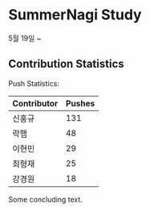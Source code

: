 # SummerNagi Study

5월 19일 ~ 

## Contribution Statistics

Push Statistics:

| Contributor | Pushes |
| ----------- | ------ |
| 신홍규 | 131 |
| 락햄 | 48 |
| 이현민 | 29 |
| 최형재 | 25 |
| 강경원 | 18 |

Some concluding text.

